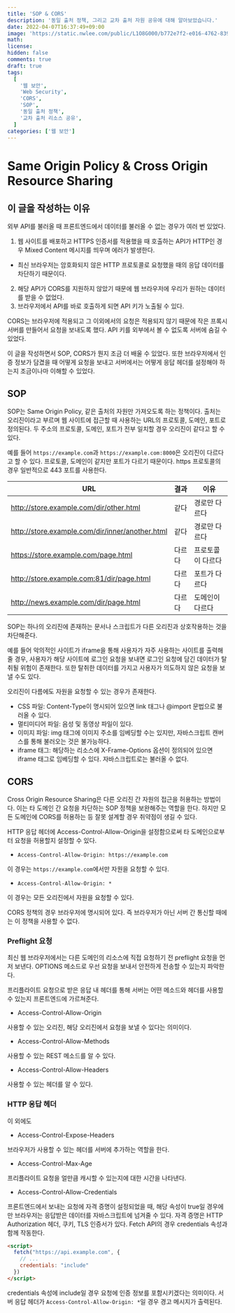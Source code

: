 ```yaml
---
title: 'SOP & CORS'
description: '동일 출처 정책, 그리고 교차 출처 자원 공유에 대해 알아보았습니다.'
date: 2022-04-07T16:37:49+09:00
image: 'https://static.nwlee.com/public/L1O8G000/b772e7f2-e016-4762-839c-f74f5aa984e6.png'
math:
license:
hidden: false
comments: true
draft: true
tags:
  [
    '웹 보안',
    'Web Security',
    'CORS',
    'SOP',
    '동일 출처 정책',
    '교차 출처 리소스 공유',
  ]
categories: ['웹 보안']
---
```


# Same Origin Policy & Cross Origin Resource Sharing

## 이 글을 작성하는 이유

외부 API를 불러올 때 프론트엔드에서 데이터를 불러올 수 없는 경우가 여러 번 있었다.

1. 웹 사이트를 배포하고 HTTPS 인증서를 적용했을 때 호출하는 API가 HTTP인 경우 Mixed Content 메시지를 띄우며 에러가 발생한다.

- 최신 브라우저는 암호화되지 않은 HTTP 프로토콜로 요청했을 때의 응답 데이터를 차단하기 때문이다.

2. 해당 API가 CORS를 지원하지 않았기 때문에 웹 브라우저에 우리가 원하는 데이터를 받을 수 없었다.
3. 브라우저에서 API를 바로 호출하게 되면 API 키가 노출될 수 있다.

CORS는 브라우저에 적용되고 그 이외에서의 요청은 적용되지 않기 때문에 작은 프록시 서버를 만들어서 요청을 보내도록 했다. API 키를 외부에서 볼 수 없도록 서버에 숨길 수 있었다.

이 글을 작성하면서 SOP, CORS가 뭔지 조금 더 배울 수 있었다. 또한 브라우저에서 인증 정보가 담겼을 때 어떻게 요청을 보내고 서버에서는 어떻게 응답 헤더를 설정해야 하는지 조금이나마 이해할 수 있었다.

## SOP

SOP는 Same Origin Policy, 같은 출처의 자원만 가져오도록 하는 정책이다. 출처는 오리진이라고 부르며 웹 사이트에 접근할 때 사용하는 URL의 프로토콜, 도메인, 포트로 정의된다. 두 주소의 프로토콜, 도메인, 포트가 전부 일치할 경우 오리진이 같다고 할 수 있다.

예를 들어 `https://example.com`과 `https://example.com:8000`은 오리진이 다르다고 할 수 있다. 프로토콜, 도메인이 같지만 포트가 다르기 때문이다. https 프로토콜의 경우 일반적으로 443 포트를 사용한다.

| URL                                             | 결과   | 이유              |
| ----------------------------------------------- | ------ | ----------------- |
| http://store.example.com/dir/other.html         | 같다   | 경로만 다르다     |
| http://store.example.com/dir/inner/another.html | 같다   | 경로만 다르다     |
| https://store.example.com/page.html             | 다르다 | 프로토콜이 다르다 |
| http://store.example.com:81/dir/page.html       | 다르다 | 포트가 다르다     |
| http://news.example.com/dir/page.html           | 다르다 | 도메인이 다르다   |

SOP는 하나의 오리진에 존재하는 문서나 스크립트가 다른 오리진과 상호작용하는 것을 차단해준다.

예를 들어 악의적인 사이트가 iframe을 통해 사용자가 자주 사용하는 사이트를 출력해 줄 경우, 사용자가 해당 사이트에 로그인 요청을 보내면 로그인 요청에 담긴 데이터가 탈취될 위험이 존재한다. 또한 탈취한 데이터를 가지고 사용자가 의도하지 않은 요청을 보낼 수도 있다.

오리진이 다름에도 자원을 요청할 수 있는 경우가 존재한다.

- CSS 파일: Content-Type이 명시되어 있으면 link 태그나 @import 문법으로 불러올 수 있다.
- 멀티미디어 파일: 음성 및 동영상 파일이 있다.
- 이미지 파일: img 태그에 이미지 주소를 임베딩할 수는 있지만, 자바스크립트 캔버스를 통해 불러오는 것은 불가능하다.
- iframe 태그: 해당하는 리소스에 X-Frame-Options 옵션이 정의되어 있으면 iframe 태그로 임베딩할 수 있다. 자바스크립트로는 불러올 수 없다.

## CORS

Cross Origin Resource Sharing은 다른 오리진 간 자원의 접근을 허용하는 방법이다. 이는 타 도메인 간 요청을 차단하는 SOP 정책을 보완해주는 역할을 한다. 하지만 모든 도메인에 CORS를 허용하는 등 잘못 설계할 경우 취약점이 생길 수 있다.

HTTP 응답 헤더에 Access-Control-Allow-Origin을 설정함으로써 타 도메인으로부터 요청을 허용할지 설정할 수 있다.

- `Access-Control-Allow-Origin: https://example.com`

이 경우는 `https://example.com`에서만 자원을 요청할 수 있다.

- `Access-Control-Allow-Origin: *`

이 경우는 모든 오리진에서 자원을 요청할 수 있다.

CORS 정책의 경우 브라우저에 명시되어 있다. 즉 브라우저가 아닌 서버 간 통신할 때에는 이 정책을 사용할 수 없다.

### Preflight 요청

최신 웹 브라우저에서는 다른 도메인의 리소스에 직접 요청하기 전 preflight 요청을 먼저 보낸다. OPTIONS 메소드로 우선 요청을 보내서 안전하게 전송할 수 있는지 파악한다.

프리플라이트 요청으로 받은 응답 내 헤더를 통해 서버는 어떤 메소드와 헤더를 사용할 수 있는지 프론트엔드에 가르쳐준다.

- Access-Control-Allow-Origin

사용할 수 있는 오리진, 해당 오리진에서 요청을 보낼 수 있다는 의미이다.

- Access-Control-Allow-Methods

사용할 수 있는 REST 메소드를 알 수 있다.

- Access-Control-Allow-Headers

사용할 수 있는 헤더를 알 수 있다.

### HTTP 응답 헤더

이 외에도

- Access-Control-Expose-Headers

브라우저가 사용할 수 있는 헤더를 서버에 추가하는 역할을 한다.

- Access-Control-Max-Age

프리플라이트 요청을 얼만큼 캐시할 수 있는지에 대한 시간을 나타낸다.

- Access-Control-Allow-Credentials

프론트엔드에서 보내는 요청에 자격 증명이 설정되었을 때, 해당 속성이 true일 경우에만 브라우저는 응답받은 데이터를 자바스크립트에 넘겨줄 수 있다. 자격 증명은 HTTP Authorization 헤더, 쿠키, TLS 인증서가 있다. Fetch API의 경우 credentials 속성과 함께 작동한다.

```HTML
<script>
  fetch("https://api.example.com", {
    // ...
    credentials: "include"
  })
</script>
```

credentials 속성에 include일 경우 요청에 인증 정보를 포함시키겠다는 의미이다. 서버 응답 헤더가 `Access-Control-Allow-Origin: *`일 경우 경고 메시지가 출력된다.
